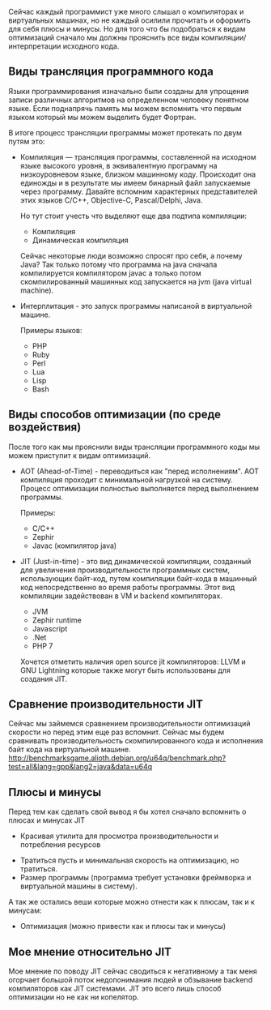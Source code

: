 Сейчас каждый программист уже много слышал о компиляторах и виртуальных машинах, но не каждый осилили прочитать и оформить для себя плюсы и минусы.
Но для того что бы подобраться к видам оптимизаций сначало мы должны прояснить все виды компиляции/интерпретации исходного кода.

## Виды трансляция программного кода

Языки программирования изначально были созданы для упрощения записи различных алгоритмов на определенном человеку понятном языке. Если поднапрячь память мы можем вспомнить что первым языком который мы можем выделить будет Фортран.

В итоге процесс трансляции программы может протекать по двум путям это:

-	Компиляция — трансляция программы, составленной на исходном языке высокого уровня, в эквивалентную программу на низкоуровневом языке, близком машинному коду. Происходит она единожды и в результате мы имеем бинарный файл запускаемые через программу.
	Давайте вспомним характерных представителей этих языков С/С++, Objective-C, Pascal/Delphi, Java.

	Но тут стоит учесть что выделяют еще два подтипа компиляции:

	- Компиляция
	- Динамическая компиляция

	Сейчас некоторые люди возможно спросят про себя, а почему Java? Так только потому что программа на java сначала компилируется компилятором javac а только потом скомпилированный машинных код запускается на jvm (java virtual machine).

-	Интерплитация - это запуск программы написаной в виртуальной машине.

	Примеры языков:

	- PHP
	- Ruby
	- Perl
	- Lua
	- Lisp
	- Bash


## Виды способов оптимизации (по среде воздействия)

После того как мы прояснили виды трансляции программного коды мы можем приступит к видам оптимизаций.

-	AOT (Ahead-of-Time) - переводиться как "перед исполнениям". АОТ компиляция проходит с минимальной нагрузкой на систему. Процесс оптимизации полностью выполняется перед выполнением программы.

	Примеры:

	- С/C++
	- Zephir
	- Javac (компилятор java)

- JIT (Just-in-time) - это вид динамической компиляции, созданный для увеличения производительности программных систем, использующих байт-код, путем компиляции байт-кода в машинный код непосредственно во время работы программы. Этот вид компиляции задействован в VM и backend компиляторах.

	- JVM
	- Zephir runtime
	- Javascript
	- .Net
	- PHP 7

	Хочется отметить наличия open source jit компиляторов: LLVM и GNU Lightning которые также могут быть использованы для создания JIT.

## Сравнение производительности JIT

Сейчас мы займемся сравнением производительности оптимизаций скорости но перед этим еще раз вспомнит.
Сейчас мы будем сравнивать производительность скомпилированного кода и исполнения байт кода на виртуальной машине.
http://benchmarksgame.alioth.debian.org/u64q/benchmark.php?test=all&lang=gpp&lang2=java&data=u64q

## Плюсы и минусы

Перед тем как сделать свой вывод я бы хотел сначало вспомнить о плюсах и минусах JIT

+ Красивая утилита для просмотра производительности и потребления ресурсов

- Тратиться пусть и минимальная скорость на оптимизацию, но тратиться.
- Размер программы (программа требует установки фреймворка и виртуальной машины в систему).

А так же остались веши которые можно отнести как к плюсам, так и к минусам:

- Оптимизация (можно привести как и плюсы так и минусы)

## Мое мнение относительно JIT

Мое мнение по поводу JIT сейчас сводиться к негативному а так меня огорчает большой поток недопонимания людей и обзывание backend компиляторов как JIT системами.
JIT это всего лишь способ оптимизации но не как ни копелятор.